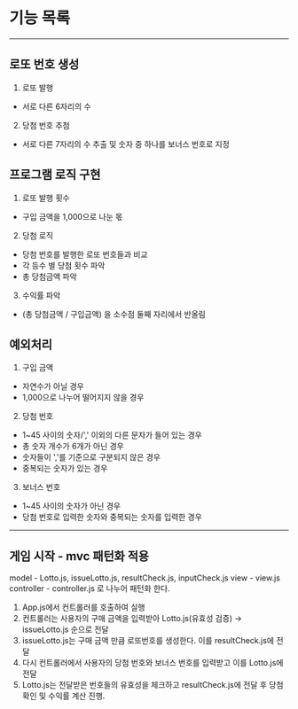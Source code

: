 # 기능 목록

---

## 로또 번호 생성

1. 로또 발행

- 서로 다른 6자리의 수

2. 당첨 번호 추첨

- 서로 다른 7자리의 수 추출 및 숫자 중 하나를 보너스 번호로 지정

## 프로그램 로직 구현

1. 로또 발행 횟수

- 구입 금액을 1,000으로 나눈 몫

2. 당첨 로직

- 당첨 번호를 발행한 로또 번호들과 비교
- 각 등수 별 당첨 횟수 파악
- 총 당첨금액 파악

3. 수익률 파악

- (총 당첨금액 / 구입금액) 을 소수점 둘째 자리에서 반올림

## 예외처리

1. 구입 금액

- 자연수가 아닐 경우
- 1,000으로 나누어 떨어지지 않을 경우

2. 당첨 번호

- 1~45 사이의 숫자/',' 이외의 다른 문자가 들어 있는 경우
- 총 숫자 개수가 6개가 아닌 경우
- 숫자들이 ','를 기준으로 구분되지 않은 경우
- 중복되는 숫자가 있는 경우

3. 보너스 번호

- 1~45 사이의 숫자가 아닌 경우
- 당첨 번호로 입력한 숫자와 중복되는 숫자를 입력한 경우

---

## 게임 시작 - mvc 패턴화 적용

model - Lotto.js, issueLotto.js, resultCheck.js, inputCheck.js
view - view.js
controller - controller.js
로 나누어 패턴화 한다.

1. App.js에서 컨트롤러를 호출하여 실행
2. 컨트롤러는 사용자의 구매 금액을 입력받아 Lotto.js(유효성 검증) -> issueLotto.js 순으로 전달
3. issueLotto.js는 구매 금액 만큼 로또번호를 생성한다. 이를 resultCheck.js에 전달
4. 다시 컨트롤러에서 사용자의 당첨 번호와 보너스 번호를 입력받고 이를 Lotto.js에 전달
5. Lotto.js는 전달받은 번호들의 유효성을 체크하고 resultCheck.js에 전달 후 당첨 확인 및 수익률 계산 진행.

